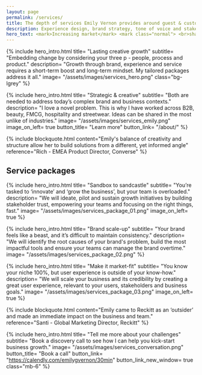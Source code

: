 ```yaml
---
layout: page
permalink: /services/
title: The depth of services Emily Vernon provides around guest & customer experience
description: Experience design, brand strategy, tone of voice and stakeholder management are used to complete projects of varying needs.
hero_text: <mark>Increasing market</mark> <mark class="normal"> <br>share, awareness &</mark><br><mark>customer satisfaction</mark>
---
```


<!-- {% include section_icons.html 
titles="Potential, Prioritise, Pilot, Scale" 
icons="Discover, Define, Design, Validate" 
breakout=true %} -->

{% include hero_intro.html
title= "Lasting creative growth"
subtitle= "Embedding change by considering your three p - people, process and product."
description= "Growth through brand, experience and service requires a short-term boost and long-term mindset. My tailored packages address it all."
image= "/assets/images/services_hero.png"
class="bg-lgrey"
%}

{% include hero_intro.html
title= "Strategic & creative"
subtitle= "Both are needed to address today’s complex brand and business contexts."
description= "I love a novel problem. This is why I have worked across B2B, beauty, FMCG, hospitality and streetwear. Ideas can be shared in the most unlike of industries."
image= "/assets/images/services_emily.png"
image_on_left= true
button_title= "Learn more" 
button_link= "/about/"
%}

{% include blockquote.html 
content="Emily's balance of creativity and structure allow her to build solutions from a different, yet informed angle" 
reference="Rich - EMEA Product Director, Converse"
%}

## Service packages

{% include hero_intro.html
title= "Sandbox to sandcastle"
subtitle= "You’re tasked to ‘innovate’ and ‘grow the business’, but your team is overloaded."
description= "We will ideate, pilot and sustain growth initiatives by building stakeholder trust, empowering your teams and focusing on the right things, fast."
image= "/assets/images/services_package_01.png"
image_on_left= true
%}

{% include hero_intro.html
title= "Brand scale-up"
subtitle= "Your brand feels like a beast, and it’s difficult to maintain consistency."
description= "We will identify the root causes of your brand's problem, build the most impactful tools and ensure your teams can manage the brand overtime."
image= "/assets/images/services_package_02.png"
%}

{% include hero_intro.html
title= "Make it market-fit"
subtitle= "You know your niche 100%, but user experience is outside of your know-how."
description= "We will scale your business and its credibility by creating a great user experience, relevant to your users, stakeholders and business goals."
image= "/assets/images/services_package_03.png"
image_on_left= true
%}

{% include blockquote.html 
content="Emily came to Reckitt as an ‘outsider’ and made an immediate impact on the business and team." 
reference="Santi - Global Marketing Director, Reckitt"
%}


{% include hero_intro.html
title= "Tell me more about your challenges"
subtitle= "Book a discovery call to see how I can help you kick-start business growth."
image= "/assets/images/services_conversation.png"
button_title= "Book a call" button_link= "https://calendly.com/emilygvernon/30min"
button_link_new_window= true
class="mb-6"
%}
